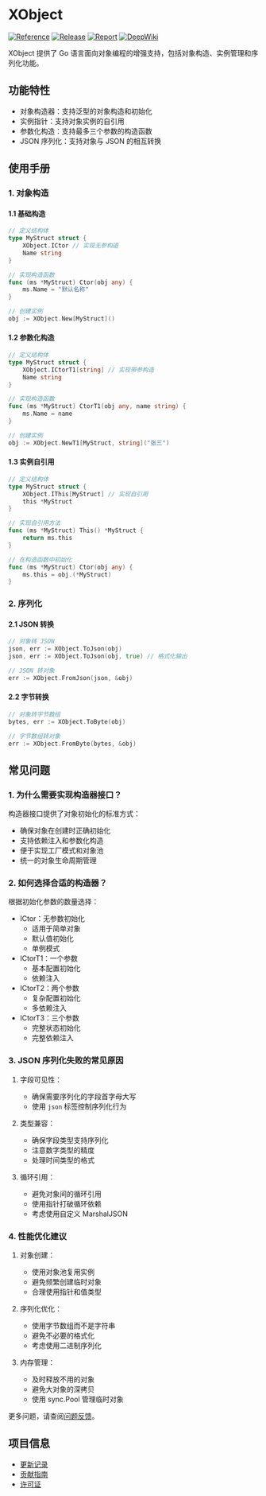 # XObject

[![Reference](https://pkg.go.dev/badge/github.com/eframework-org/GO.UTIL/XObject.svg)](https://pkg.go.dev/github.com/eframework-org/GO.UTIL/XObject)
[![Release](https://img.shields.io/github/v/tag/eframework-org/GO.UTIL)](https://github.com/eframework-org/GO.UTIL/tags)
[![Report](https://goreportcard.com/badge/github.com/eframework-org/GO.UTIL)](https://goreportcard.com/report/github.com/eframework-org/GO.UTIL)
[![DeepWiki](https://img.shields.io/badge/DeepWiki-Explore-blue)](https://deepwiki.com/eframework-org/GO.UTIL)

XObject 提供了 Go 语言面向对象编程的增强支持，包括对象构造、实例管理和序列化功能。

## 功能特性

- 对象构造器：支持泛型的对象构造和初始化
- 实例指针：支持对象实例的自引用
- 参数化构造：支持最多三个参数的构造函数
- JSON 序列化：支持对象与 JSON 的相互转换

## 使用手册

### 1. 对象构造

#### 1.1 基础构造
```go
// 定义结构体
type MyStruct struct {
    XObject.ICtor // 实现无参构造
    Name string
}

// 实现构造函数
func (ms *MyStruct) Ctor(obj any) {
    ms.Name = "默认名称"
}

// 创建实例
obj := XObject.New[MyStruct]()
```

#### 1.2 参数化构造
```go
// 定义结构体
type MyStruct struct {
    XObject.ICtorT1[string] // 实现带参构造
    Name string
}

// 实现构造函数
func (ms *MyStruct) CtorT1(obj any, name string) {
    ms.Name = name
}

// 创建实例
obj := XObject.NewT1[MyStruct, string]("张三")
```

#### 1.3 实例自引用
```go
// 定义结构体
type MyStruct struct {
    XObject.IThis[MyStruct] // 实现自引用
    this *MyStruct
}

// 实现自引用方法
func (ms *MyStruct) This() *MyStruct {
    return ms.this
}

// 在构造函数中初始化
func (ms *MyStruct) Ctor(obj any) {
    ms.this = obj.(*MyStruct)
}
```

### 2. 序列化

#### 2.1 JSON 转换
```go
// 对象转 JSON
json, err := XObject.ToJson(obj)
json, err := XObject.ToJson(obj, true) // 格式化输出

// JSON 转对象
err := XObject.FromJson(json, &obj)
```

#### 2.2 字节转换
```go
// 对象转字节数组
bytes, err := XObject.ToByte(obj)

// 字节数组转对象
err := XObject.FromByte(bytes, &obj)
```

## 常见问题

### 1. 为什么需要实现构造器接口？
构造器接口提供了对象初始化的标准方式：
- 确保对象在创建时正确初始化
- 支持依赖注入和参数化构造
- 便于实现工厂模式和对象池
- 统一的对象生命周期管理

### 2. 如何选择合适的构造器？
根据初始化参数的数量选择：
- ICtor：无参数初始化
  - 适用于简单对象
  - 默认值初始化
  - 单例模式
- ICtorT1：一个参数
  - 基本配置初始化
  - 依赖注入
- ICtorT2：两个参数
  - 复杂配置初始化
  - 多依赖注入
- ICtorT3：三个参数
  - 完整状态初始化
  - 完整依赖注入

### 3. JSON 序列化失败的常见原因
1. 字段可见性：
   - 确保需要序列化的字段首字母大写
   - 使用 `json` 标签控制序列化行为

2. 类型兼容：
   - 确保字段类型支持序列化
   - 注意数字类型的精度
   - 处理时间类型的格式

3. 循环引用：
   - 避免对象间的循环引用
   - 使用指针打破循环依赖
   - 考虑使用自定义 MarshalJSON

### 4. 性能优化建议

1. 对象创建：
   - 使用对象池复用实例
   - 避免频繁创建临时对象
   - 合理使用指针和值类型

2. 序列化优化：
   - 使用字节数组而不是字符串
   - 避免不必要的格式化
   - 考虑使用二进制序列化

3. 内存管理：
   - 及时释放不用的对象
   - 避免大对象的深拷贝
   - 使用 sync.Pool 管理临时对象

更多问题，请查阅[问题反馈](../CONTRIBUTING.md#问题反馈)。

## 项目信息

- [更新记录](../CHANGELOG.md)
- [贡献指南](../CONTRIBUTING.md)
- [许可证](../LICENSE)
